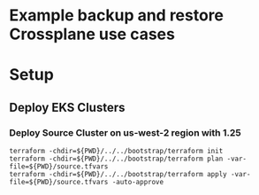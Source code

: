# Example backup and restore Crossplane use cases


# Setup

## Deploy EKS Clusters

### Deploy Source Cluster on us-west-2 region with 1.25
```shell
terraform -chdir=${PWD}/../../bootstrap/terraform init
terraform -chdir=${PWD}/../../bootstrap/terraform plan -var-file=${PWD}/source.tfvars
terraform -chdir=${PWD}/../../bootstrap/terraform apply -var-file=${PWD}/source.tfvars -auto-approve
```
